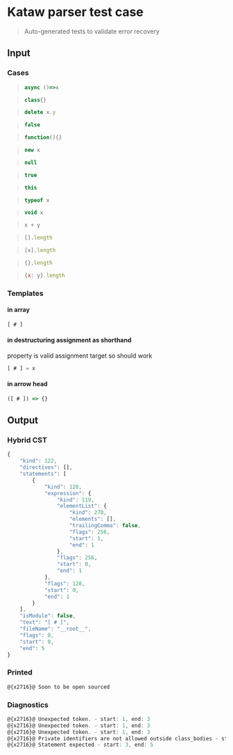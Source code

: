 # Kataw parser test case

> Auto-generated tests to validate error recovery
>

## Input

### Cases


> `````js
> async ()=>x
> `````

> `````js
> class{}
> `````

> `````js
> delete x.y
> `````

> `````js
> false
> `````

> `````js
> function(){}
> `````

> `````js
> new x
> `````

> `````js
> null
> `````

> `````js
> true
> `````

> `````js
> this
> `````

> `````js
> typeof x
> `````

> `````js
> void x
> `````

> `````js
> x + y
> `````

> `````js
> [].length
> `````

> `````js
> [x].length
> `````

> `````js
> {}.length
> `````

> `````js
> {x: y}.length
> `````

### Templates

#### in array

`````js
[ # ]
`````

#### in destructuring assignment as shorthand

property is valid assignment target so should work

`````js
[ # ] = x
`````

#### in arrow head

`````js
([ # ]) => {}
`````

## Output

### Hybrid CST

```javascript
{
    "kind": 122,
    "directives": [],
    "statements": [
        {
            "kind": 120,
            "expression": {
                "kind": 119,
                "elementList": {
                    "kind": 270,
                    "elements": [],
                    "trailingComma": false,
                    "flags": 256,
                    "start": 1,
                    "end": 1
                },
                "flags": 256,
                "start": 0,
                "end": 1
            },
            "flags": 128,
            "start": 0,
            "end": 1
        }
    ],
    "isModule": false,
    "text": "[ # ]",
    "fileName": "__root__",
    "flags": 0,
    "start": 0,
    "end": 5
}
```

### Printed

```javascript
@{x2716}@ Soon to be open sourced
```

### Diagnostics

```javascript
@{x2716}@ Unexpected token. - start: 1, end: 3
@{x2716}@ Unexpected token. - start: 1, end: 3
@{x2716}@ Unexpected token. - start: 1, end: 3
@{x2716}@ Private identifiers are not allowed outside class_bodies - start: 1, end: 3
@{x2716}@ Statement expected - start: 3, end: 5

```

